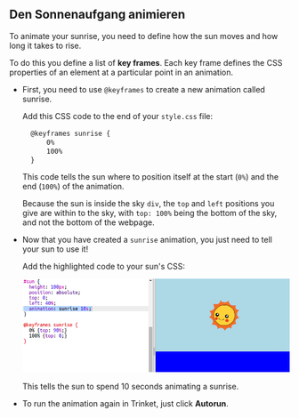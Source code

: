 ## Den Sonnenaufgang animieren

To animate your sunrise, you need to define how the sun moves and how long it takes to rise.

To do this you define a list of **key frames**. Each key frame defines the CSS properties of an element at a particular point in an animation.

+ First, you need to use `@keyframes` to create a new animation called sunrise.
    
    Add this CSS code to the end of your `style.css` file:
    
        @keyframes sunrise {
            0%
            100%
        }
        
    
    This code tells the sun where to position itself at the start (`0%`) and the end (`100%`) of the animation.
    
    Because the sun is inside the sky `div`, the `top` and `left` positions you give are within to the sky, with `top: 100%` being the bottom of the sky, and not the bottom of the webpage.

+ Now that you have created a `sunrise` animation, you just need to tell your sun to use it!
    
    Add the highlighted code to your sun's CSS:
    
    ![Screenshot](images/sunrise-sunrise.png)
    
    This tells the sun to spend 10 seconds animating a sunrise.

+ To run the animation again in Trinket, just click **Autorun**.